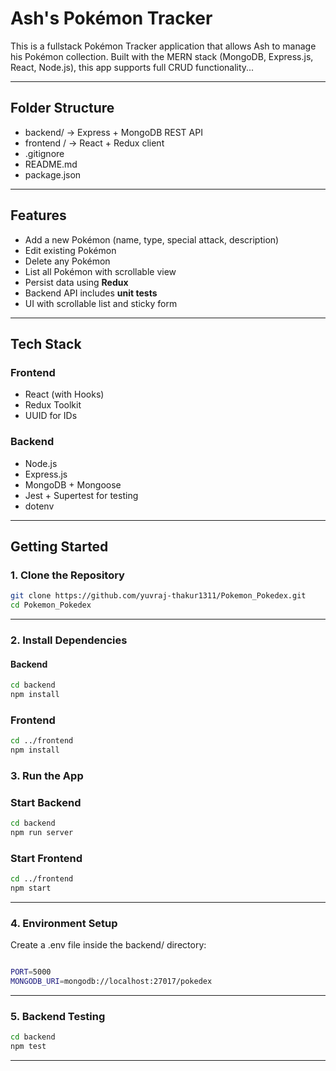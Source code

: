 #  Ash's Pokémon Tracker 

This is a fullstack Pokémon Tracker application that allows Ash to manage his Pokémon collection. 
Built with the MERN stack (MongoDB, Express.js, React, Node.js), this app supports full CRUD functionality...

---

## Folder Structure

- backend/   ->   Express + MongoDB REST API
-  frontend / ->  React + Redux client
- .gitignore
- README.md
- package.json



---

##  Features

- Add a new Pokémon (name, type, special attack, description)
-  Edit existing Pokémon
-  Delete any Pokémon
-  List all Pokémon with scrollable view
-  Persist data using **Redux**
-  Backend API includes **unit tests**
-  UI with scrollable list and sticky form

---

##  Tech Stack

### Frontend
- React (with Hooks)
- Redux Toolkit
- UUID for IDs

### Backend
- Node.js
- Express.js
- MongoDB + Mongoose
- Jest + Supertest for testing
- dotenv

---

##  Getting Started

### 1. Clone the Repository

```bash
git clone https://github.com/yuvraj-thakur1311/Pokemon_Pokedex.git
cd Pokemon_Pokedex
```
-----

### 2. Install Dependencies

####  Backend

```bash
cd backend
npm install
```

###  Frontend
```bash
cd ../frontend
npm install

```

### 3. Run the App

### Start Backend

```bash
cd backend
npm run server
```

### Start Frontend

```bash
cd ../frontend
npm start

```
---------


### 4. Environment Setup

Create a .env file inside the backend/ directory:

```bash

PORT=5000
MONGODB_URI=mongodb://localhost:27017/pokedex
```

------

### 5. Backend Testing

```bash
cd backend
npm test

```

-------


